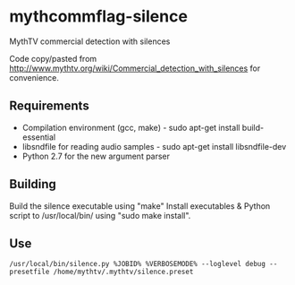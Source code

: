 mythcommflag-silence
====================

MythTV commercial detection with silences

Code copy/pasted from http://www.mythtv.org/wiki/Commercial_detection_with_silences for convenience.

## Requirements

   * Compilation environment (gcc, make) - sudo apt-get install build-essential
   * libsndfile for reading audio samples - sudo apt-get install libsndfile-dev
   * Python 2.7 for the new argument parser

## Building

Build the silence executable using "make"
Install executables & Python script to /usr/local/bin/ using "sudo make install".

## Use

`/usr/local/bin/silence.py %JOBID% %VERBOSEMODE% --loglevel debug --presetfile /home/mythtv/.mythtv/silence.preset`
